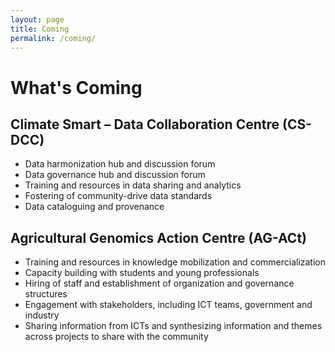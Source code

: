 ```yaml
---
layout: page
title: Coming
permalink: /coming/
---
```


# What's Coming
 
## Climate Smart – Data Collaboration Centre (CS-DCC)
- Data harmonization hub and discussion forum
- Data governance hub and discussion forum
- Training and resources in data sharing and analytics
- Fostering of community-drive data standards
- Data cataloguing and provenance

## Agricultural Genomics Action Centre (AG-ACt) 
- Training and resources in knowledge mobilization and commercialization
- Capacity building with students and young professionals
- Hiring of staff and establishment of organization and governance structures
- Engagement with stakeholders, including ICT teams, government and industry
- Sharing information from ICTs and synthesizing information and themes across projects to share with the community

